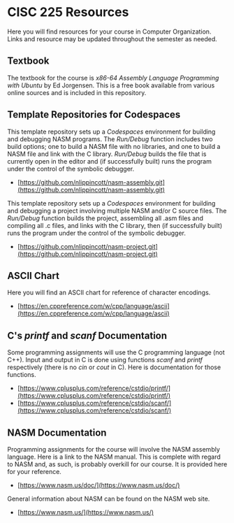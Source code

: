 # CISC 225 Resources

Here you will find resources for your course in Computer Organization.
Links and resource may be updated throughout the semester as needed.

## Textbook

The textbook for the course is
*x86-64 Assembly Language Programming with Ubuntu* by Ed Jorgensen.
This is a free book available from various online sources and is included
in this repository.

## Template Repositories for Codespaces

This template repository sets up a *Codespaces* environment for building and
debugging NASM programs. The *Run/Debug* function includes two build options;
one to build a NASM file with no libraries,
and one to build a NASM file and link with the C library.
*Run/Debug* builds the file that is currently open in the editor and
(if successfully built) runs the program under the control of the
symbolic debugger.

- [https://github.com/nlippincott/nasm-assembly.git](https://github.com/nlippincott/nasm-assembly.git)

This template repository sets up a *Codespaces* environment for building and
debugging a project involving multiple NASM and/or C source files.
The *Run/Debug* function builds the project, assembling all .asm files and
compiling all .c files, and links with the C library, then (if successfully
built) runs the program under the control of the symbolic debugger.

- [https://github.com/nlippincott/nasm-project.git](https://github.com/nlippincott/nasm-project.git)

## ASCII Chart

Here you will find an ASCII chart for reference of character encodings.

- [https://en.cppreference.com/w/cpp/language/ascii](https://en.cppreference.com/w/cpp/language/ascii)

## C's *printf* and *scanf* Documentation

Some programming assignments will use the C programming language (not C++).
Input and output in C is done using functions *scanf* and *printf*
respectively (there is no *cin* or *cout* in C).
Here is documentation for those functions.

- [https://www.cplusplus.com/reference/cstdio/printf/](https://www.cplusplus.com/reference/cstdio/printf/)
- [https://www.cplusplus.com/reference/cstdio/scanf/](https://www.cplusplus.com/reference/cstdio/scanf/)

## NASM Documentation

Programming assignments for the course will involve the NASM assembly language.
Here is a link to the NASM manual. This is complete with regard to NASM and,
as such, is probably overkill for our course. It is provided here for your
reference.

- [https://www.nasm.us/doc/](https://www.nasm.us/doc/)

General information about NASM can be found on the NASM web site.

- [https://www.nasm.us/](https://www.nasm.us/)

